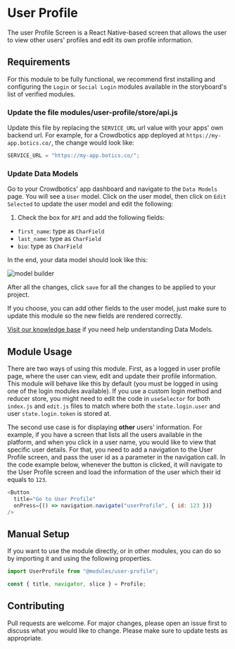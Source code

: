 # User Profile

The user Profile Screen is a React Native-based screen that allows the user to view other users' profiles and edit its own profile information.

## Requirements

For this module to be fully functional, we recommend first installing and configuring the `Login` or `Social Login` modules available in the storyboard's list of verified modules.

### Update the file modules/user-profile/store/api.js

Update this file by replacing the `SERVICE_URL` url value with your apps' own backend url. For example, for a Crowdbotics app deployed at `https://my-app.botics.co/`, the change would look like:

```js
SERVICE_URL = "https://my-app.botics.co/";
```

### Update Data Models

Go to your Crowdbotics' app dashboard and navigate to the `Data Models` page. You will see a `User` model. Click on the user model, then click on `Edit Selected` to update the user model and edit the following:

1. Check the box for `API` and add the following fields:

- `first_name`: type as `CharField`
- `last_name`: type as `CharField`
- `bio`: type as `CharField`

In the end, your data model should look like this:

![model builder](https://crowdbotics-slack-dev.s3.amazonaws.com/media/project_component_resources/Screenshot_from_2021-01-05_16-05-28.png)

After all the changes, click `save` for all the changes to be applied to your project.

If you choose, you can add other fields to the user model, just make sure to update this module so the new fields are rendered correctly.

[Visit our knowledge base](https://knowledge.crowdbotics.com/what-is-the-model-editor-and-what-is-it-for) if you need help understanding Data Models.

## Module Usage

There are two ways of using this module. First, as a logged in user profile page, where the user can view, edit and update their profile information. This module will behave like this by default (you must be logged in using one of the login modules available). If you use a custom login method and reducer store, you might need to edit the code in `useSelector` for both `index.js` and `edit.js` files to match where both the `state.login.user` and user `state.login.token` is stored at.

The second use case is for displaying **other** users' information. For example, if you have a screen that lists all the users available in the platform, and when you click in a user name, you would like to view that specific user details. For that, you need to add a navigation to the User Profile screen, and pass the user id as a parameter in the navigation call. In the code example below, whenever the button is clicked, it will navigate to the User Profile screen and load the information of the user which their id equals to `123`.

```js
<Button
  title="Go to User Profile"
  onPress={() => navigation.navigate("userProfile", { id: 123 })}
/>
```

## Manual Setup

If you want to use the module directly, or in other modules, you can do so by importing it and using the following properties.

```javascript
import UserProfile from "@modules/user-profile";

const { title, navigator, slice } = Profile;
```

## Contributing

Pull requests are welcome. For major changes, please open an issue first to discuss what you would like to change.
Please make sure to update tests as appropriate.
